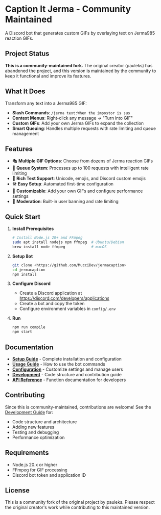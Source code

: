 # Caption It Jerma - Community Maintained

A Discord bot that generates custom GIFs by overlaying text on Jerma985 reaction GIFs.

## Project Status

**This is a community-maintained fork.** The original creator (pauleks) has abandoned the project, and this version is maintained by the community to keep it functional and improve its features.

## What It Does

Transform any text into a Jerma985 GIF:
- **Slash Commands**: `/jerma text:When the impostor is sus`
- **Context Menus**: Right-click any message → "Turn into GIF"
- **Custom GIFs**: Add your own Jerma GIFs to expand the collection
- **Smart Queuing**: Handles multiple requests with rate limiting and queue management

## Features

- 🎭 **Multiple GIF Options**: Choose from dozens of Jerma reaction GIFs
- 🔄 **Queue System**: Processes up to 100 requests with intelligent rate limiting
- 📝 **Rich Text Support**: Unicode, emojis, and Discord custom emojis
- 🛠️ **Easy Setup**: Automated first-time configuration
- 🔧 **Customizable**: Add your own GIFs and configure performance settings
- 🔐 **Moderation**: Built-in user banning and rate limiting

## Quick Start

1. **Install Prerequisites**
   ```bash
   # Install Node.js 20+ and FFmpeg
   sudo apt install nodejs npm ffmpeg  # Ubuntu/Debian
   brew install node ffmpeg            # macOS
   ```

2. **Setup Bot**
   ```bash
   git clone <https://github.com/MucciDev/jermacaption>
   cd jermacaption
   npm install
   ```

3. **Configure Discord**
   - Create a Discord application at https://discord.com/developers/applications
   - Create a bot and copy the token
   - Configure environment variables in `config/.env`

4. **Run**
   ```bash
   npm run compile
   npm start
   ```

## Documentation

- **[Setup Guide](docs/SETUP.md)** - Complete installation and configuration
- **[Usage Guide](docs/USAGE.md)** - How to use the bot commands
- **[Configuration](docs/CONFIGURATION.md)** - Customize settings and manage users
- **[Development](docs/DEVELOPMENT.md)** - Code structure and contribution guide
- **[API Reference](docs/API.md)** - Function documentation for developers

## Contributing

Since this is community-maintained, contributions are welcome! See the [Development Guide](docs/DEVELOPMENT.md) for:
- Code structure and architecture
- Adding new features
- Testing and debugging
- Performance optimization

## Requirements

- Node.js 20.x or higher
- FFmpeg for GIF processing
- Discord bot token and application ID

## License

This is a community fork of the original project by pauleks. Please respect the original creator's work while contributing to this maintained version.
